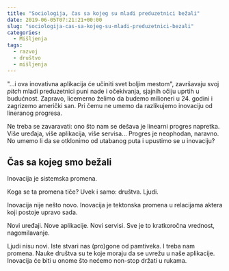 ```yaml
---
title: "Sociologija, čas sa kojeg su mladi preduzetnici bežali"
date: 2019-06-05T07:21:21+00:00
slug: "sociologija-cas-sa-kojeg-su-mladi-preduzetnici-bezali"
categories:
  - Mišljenja
tags:
  - razvoj
  - društvo
  - mišljenja
---
```


"...i ova inovativna aplikacija će učiniti svet boljim mestom", završavaju svoj _pitch_ mladi preduzetnici puni nade i očekivanja, sjajnih očiju uprtih u budućnost. Zapravo, licemerno želimo da budemo milioneri u 24. godini i zagrizemo američki san. Pri čemu ne umemo da razlikujemo inovaciju od lineranog progresa.
<!--more-->

Ne treba se zavaravati: ono što nam se dešava je linearni progres napretka. Više uređaja, više aplikacija, više servisa... Progres je neophodan, naravno. No umemo li da se otklonimo od utabanog puta i upustimo se u inovaciju?   

## Čas sa kojeg smo bežali

Inovacija je sistemska promena.

Koga se ta promena tiče? Uvek i samo: društva. Ljudi.

Inovacija nije nešto novo. Inovacija je tektonska promena u relacijama aktera koji postoje upravo sada.

Novi uređaji. Nove aplikacije. Novi servisi. Sve je to kratkoročna vrednost, nagomilavanje.

Ljudi nisu novi. Iste stvari nas (pro)gone od pamtiveka. I treba nam promena. Nauke društva su te koje moraju da se uvrežu u naše aplikacije. Inovacija će biti u onome što nećemo non-stop držati u rukama.
